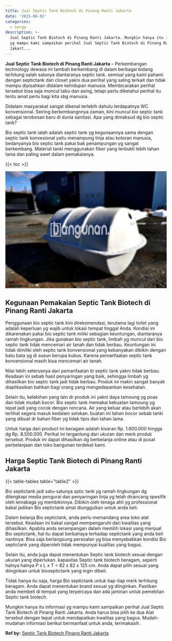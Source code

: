 ```yaml
---
title: Jual Septic Tank Biotech di Pinang Ranti Jakarta
date: '2025-08-01'
categories:
  - harga
description: >-
  Jual Septic Tank Biotech di Pinang Ranti Jakarta. Mungkin hanya itu informasi
  yg mampu kami sampaikan perihal Jual Septic Tank Biotech di Pinang Ranti
  Jakart...
---
```


**Jual Septic Tank Biotech di Pinang Ranti Jakarta** – Perkembangan technology dewasa ini tambah berkembang di dalam berbagai bidang terhitung salah satunya diantaranya septic tank. semisal yang kami pahami dengan septictank dan closet yakni dua perihal yang saling terkait dan tidak mampu dipisahkan didalam kehidupan manusia. Membicarakan perihal tersebut bisa saja muncul tabu dan asing, tetapi perlu diketahui perihal itu tentu amat perlu bagi kita sbg manusia.

Didalam masyarakat sangat dikenal terlebih dahulu terdapatnya WC konvensional. Seiring berkembangnnya zaman, kini muncul bio septic tank sebagai terobosan baru di dunia sanitasi. Apa yang dimaksud dg bio septic tank?

Bio septic tank ialah adalah septic tank yg kegunaannya sama dengan septic tank konvesional yaitu menampung tinja atau kotoran manusia, bedanyanya bio septic tank pakai bak penampungan yg sangat berkembang. Material tanki menggunakan fiber yang terbukti lebih tahan lama dan paling awet dalam pemakaianya.

{{< toc >}}

![Jual Septic Tank Biotech di Pinang Ranti Jakarta](/images/jual-bio-septictank-05.png)

## Kegunaan Pemakaian Septic Tank Biotech di Pinang Ranti Jakarta

Penggunaan bio septic tank kini direkomendasi, terutama lagi toilet yang adalah keperluan yg wajib untuk lokasi tempat tinggal Anda. Kondisi ini dikarenakan pakai bio septic tank miliki sebagian keuntungan, diantaranya ramah lingkungan. Jika gunakan bio septic tank, limbah yg muncul dari bio septic tank tidak mencemari air tanah dan tidak berbau. Keuntungan ini tidak dimiliki oleh septic tank konvensional yang kebanyakan dibikin dengan batu bata yg di susun berupa kubus. Karena pemanfaatan septic tank konvensional masih bisa mencemari air tanah.

Nilai lebih seterusnya dari pemanfaatan bi septic tank yakni tidak berbau. Keadaan ini sebab hasil penyaringan yang baik, sehingga limbah yg dihasilkan bio septic tank jadi tidak berbau. Produk ini makin sangat banyak diaplikasikan bahkan bagi orang yang mengedepankan kesehatan.

Selain itu, kelebihan yang lain dr produk ini yakni daya tamoung yg poas dan tidak mudah bocor. Bio septic tank memakai kekuatan tamoung yg tepat jadi yang cocok dengan rencana. Air yang keluar atau berlebih akan terlihat segera masuk kedalam selokan. buatan ini tahan bocor sebab tanki yang dibuat dr bahan fiber yg tidak tipis dan tahan lama.

Untuk harga dari product ini beragam adalah kisaran Rp. 1.600.000 hingga dg Rp. 8.500.000. Perihal ini tergantung dari ukuran dan merk produk tersebut. Produk ini dapat dihasilkan dg berbelanja online atau di pusat perbelanjaan dan toko bangunan terdekat kami.

## Harga Septic Tank Biotech di Pinang Ranti Jakarta

{{< table-tables table="table2" >}}

Bio septictank jadi satu-satunya sptic tank yg ramah lingkungan dg dilengkapi media pengurai dan penyaringan tinja yg telah dirancang spesifik oleh lemabaga yg membikinnya. Dibikin oleh tenaga ahli yg professional bakal jadikan Bio septictank amat diunggulkan untuk anda beli.

Dalam belanja Bio septictank, anda perlu memandang area toko alat tersebut. Keadaan ini bakal sangat mempengaruhi dari kwalitas yang dihasilkan. Apabila anda serampangan dalam memilih lokasi yang menjual Bio septictank, hal itu dapat berbahaya terhadap septictank yang anda beli nantinya. Bisa saja berlangsung persoalan yg bisa menyebabkan kondisi Bio septictank yang diperoleh tidak mempunyai kualitas yang bagus.

Selain itu, anda juga dapat menentukan Septic tank biotech sesuai dengan ukuran yang diperlukan. kapasitas Septic tank biotech beragam, seperti halnya halnya P x L x T = 82 x 82 x 125 cm. Anda dapat pilih sesuai yang diinginkan untuk bioseptictank yang ingin dibeli.

Tidak hanya itu saja, harga Bio septictank untuk tiap-tiap merk terhitung beragam. Anda dapat menentukan brand sesuai yg diinginkan. Pastikan anda membeli di tempat yang terpercaya dan ada jaminan untuk pemeblian Septic tank biotech.

Mungkin hanya itu informasi yg mampu kami sampaikan perihal Jual Septic Tank Biotech di Pinang Ranti Jakarta. Anda harus bisa pilih ke dua Alat tersebut dengan tepat untuk mendapatkan kwalitas yang bagus. Mudah-mudahan informasi berikut bermanfaat untuk anda, terimakasih.

**Ref by:** [Septic Tank Biotech Pinang Ranti Jakarta](https://id.wikipedia.org/wiki/Septic)

